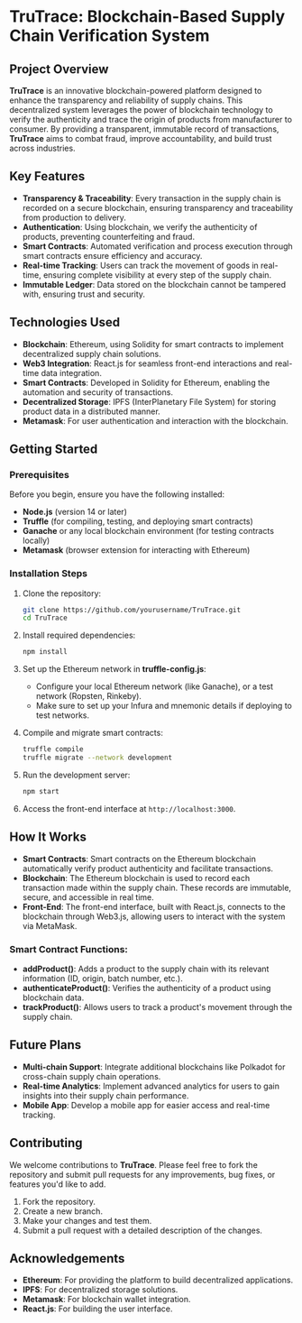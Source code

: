 # TruTrace: Blockchain-Based Supply Chain Verification System

## Project Overview
**TruTrace** is an innovative blockchain-powered platform designed to enhance the transparency and reliability of supply chains. This decentralized system leverages the power of blockchain technology to verify the authenticity and trace the origin of products from manufacturer to consumer. By providing a transparent, immutable record of transactions, **TruTrace** aims to combat fraud, improve accountability, and build trust across industries.

## Key Features
- **Transparency & Traceability**: Every transaction in the supply chain is recorded on a secure blockchain, ensuring transparency and traceability from production to delivery.
- **Authentication**: Using blockchain, we verify the authenticity of products, preventing counterfeiting and fraud.
- **Smart Contracts**: Automated verification and process execution through smart contracts ensure efficiency and accuracy.
- **Real-time Tracking**: Users can track the movement of goods in real-time, ensuring complete visibility at every step of the supply chain.
- **Immutable Ledger**: Data stored on the blockchain cannot be tampered with, ensuring trust and security.

## Technologies Used
- **Blockchain**: Ethereum, using Solidity for smart contracts to implement decentralized supply chain solutions.
- **Web3 Integration**: React.js for seamless front-end interactions and real-time data integration.
- **Smart Contracts**: Developed in Solidity for Ethereum, enabling the automation and security of transactions.
- **Decentralized Storage**: IPFS (InterPlanetary File System) for storing product data in a distributed manner.
- **Metamask**: For user authentication and interaction with the blockchain.

## Getting Started

### Prerequisites
Before you begin, ensure you have the following installed:
- **Node.js** (version 14 or later)
- **Truffle** (for compiling, testing, and deploying smart contracts)
- **Ganache** or any local blockchain environment (for testing contracts locally)
- **Metamask** (browser extension for interacting with Ethereum)

### Installation Steps

1. Clone the repository:
    ```bash
    git clone https://github.com/yourusername/TruTrace.git
    cd TruTrace
    ```

2. Install required dependencies:
    ```bash
    npm install
    ```

3. Set up the Ethereum network in **truffle-config.js**:
    - Configure your local Ethereum network (like Ganache), or a test network (Ropsten, Rinkeby).
    - Make sure to set up your Infura and mnemonic details if deploying to test networks.

4. Compile and migrate smart contracts:
    ```bash
    truffle compile
    truffle migrate --network development
    ```

5. Run the development server:
    ```bash
    npm start
    ```

6. Access the front-end interface at `http://localhost:3000`.

## How It Works
- **Smart Contracts**: Smart contracts on the Ethereum blockchain automatically verify product authenticity and facilitate transactions.
- **Blockchain**: The Ethereum blockchain is used to record each transaction made within the supply chain. These records are immutable, secure, and accessible in real time.
- **Front-End**: The front-end interface, built with React.js, connects to the blockchain through Web3.js, allowing users to interact with the system via MetaMask.

### Smart Contract Functions:
- **addProduct()**: Adds a product to the supply chain with its relevant information (ID, origin, batch number, etc.).
- **authenticateProduct()**: Verifies the authenticity of a product using blockchain data.
- **trackProduct()**: Allows users to track a product's movement through the supply chain.

## Future Plans
- **Multi-chain Support**: Integrate additional blockchains like Polkadot for cross-chain supply chain operations.
- **Real-time Analytics**: Implement advanced analytics for users to gain insights into their supply chain performance.
- **Mobile App**: Develop a mobile app for easier access and real-time tracking.

## Contributing
We welcome contributions to **TruTrace**. Please feel free to fork the repository and submit pull requests for any improvements, bug fixes, or features you'd like to add.

1. Fork the repository.
2. Create a new branch.
3. Make your changes and test them.
4. Submit a pull request with a detailed description of the changes.

## Acknowledgements
- **Ethereum**: For providing the platform to build decentralized applications.
- **IPFS**: For decentralized storage solutions.
- **Metamask**: For blockchain wallet integration.
- **React.js**: For building the user interface.
